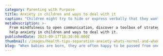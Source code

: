 ```yaml
---
category: Parenting with Purpose
title: Anxiety in children and ways to deal with it
caption: "Children might try to hide or express verbally that they want to stay with the parent or want to hold them.\_\n"
metaDescription: >-
  From mindfulness to open communication, discover a toolbox of strategies to
  help anxiety in children and ways to deal with it.
publishedDate: 2023-09-17T18:30:00.000Z
thumbnail: /images/health-tips-separation-anxiety-whats-normal-and-when-worry-16x9-1.jpg
blog: "When babies are born, they are often happy to be passed from one person’s arms to the next without much fuss as long as they are warm and comfortable. As they get a little older, they begin to fear being passed to strangers. As a[\_child](https://web.archive.org/web/20230208041547/https://glentreeacademy.com/ways-to-enhance-the-intelligent-capacity-of-your-children/)\_grows up, predictable fears may emerge. They exhibit a\_fear of the unknown\_since they are extremely dependent on their caretakers.\_\n\nThe[\_development](https://web.archive.org/web/20230208041547/https://littleelly.com/importanceofstoriesinachildsdevelopment/?utm_source=zoho\\&utm_medium=marketing\\&utm_campaign=ImportanceOfStoriesInaChild%E2%80%99sDevelopment)\_of stranger anxiety coincides with a child’s budding sense of belonging in the world. Around the time that stranger anxiety begins, the child realises that the relationship they have with the people they spend the most time with (often their parents) is different from the relationship that they have with strangers and other people they do not know well.\n\nWhile, being anxious with strangers is normal, the intensity and duration of the distress experienced by any kid, along with the ways that distress is expressed, may differ.\n\nChildren might try to hide or express verbally that they want to stay with the parent or want to hold them. Stranger anxiety, in most children, is a normal feature of development and could occur in some form. While in most cases stranger anxiety cannot be avoided.\n\nHere are a few steps that parents can take to minimise the anxiety levels during the developmental stages.\n\n1.\_Early Exposure\n\nHaving the child become familiar with new people early on, can help your child deal with stranger anxiety in the future. From a young age, introduce the child to unfamiliar people in the parents’ presence.\_ Parents should try every opportunity to introduce their children to new people.\n\n2.\_Do not force or pressurise\n\nParents should avoid pressuring their children to “be sociable.” Instead, allow children to become accustomed to new faces and new situations at their own pace.\_\n\n3.\_Watch the tone and language\n\nAvoid statements like “don’t be afraid” or “stop crying.” While you may mean well, these statements can make your child feel like their feelings are misunderstood. Instead, stick to phrases that provide empathy and reassurance. Children should feel that their parents are with them at all times and shall allow them to take their own time.\n\n4\\. Anger\n\nAnger is the most common thing we observe in today’s children. The use of fear increases the chance of the child turning out to be aggressive towards his / her parents or people with whom he/she regularly interacts with.\n\n5\\. Open to exploitation\n\nWhen a child is subjected to continuous fear at home, there is every chance that even a little bit of “sweet-talk” by a stranger seems attractive to the child. This can result in strangers taking advantage of their children. However, it is not very difficult to think of a process through which we can stop or reduce the use of fear.\n\nInstead, Parents can try these methods which might help their children to overcome stranger’s anxiety.\n\n1. Use appreciation and motivating words instead of fear. The result may get a bit delayed but will be more beneficial.\n2. It is important to watch our own actions and use of words. There are times when we do some actions unconsciously that may damage a child’s esteem.\n3. Understand the thin line between being rude and being firm. Being firm doesn’t require the use of fear.\n4. Many of us have grown up in a much secure environment. Try to take learning from your own childhood and remember the incidents that you did not like and incidents that made you look at things positively as a child.\n"
---
```


